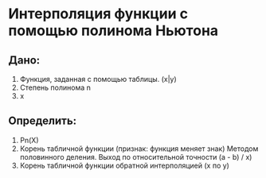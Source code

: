 # Интерполяция функции с помощью полинома Ньютона

## Дано: 
1) Функция, заданная с помощью таблицы. (x|y)
2) Cтепень полинома n
3) x

## Определить:
1) Pn(X)
2) Корень табличной функции (признак: функция меняет знак)
   Методом половинного деления. Выход по относительной точности (a - b) / x)
3) Корень табличной функции обратной интерполяцией (x по y)
